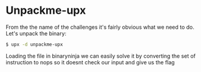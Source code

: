 # Unpackme-upx

From the the name of the challenges it's fairly obvious what we need to do.
Let's unpack the binary:
```bash
$ upx -d unpackme-upx
```

Loading the file in binaryninja we can easily solve it by converting the set of instruction to nops so it doesnt check our input and give us the flag



